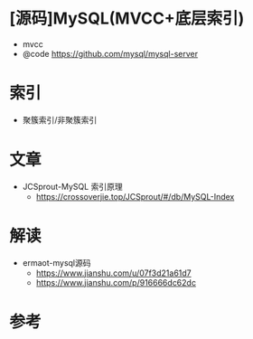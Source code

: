 # [源码]MySQL(MVCC+底层索引)

- mvcc
- @code https://github.com/mysql/mysql-server

# 索引

- 聚簇索引/非聚簇索引

# 文章

- JCSprout-MySQL 索引原理
  - https://crossoverjie.top/JCSprout/#/db/MySQL-Index

# 解读

- ermaot-mysql源码
  - https://www.jianshu.com/u/07f3d21a61d7
  - https://www.jianshu.com/p/916666dc62dc

# 参考